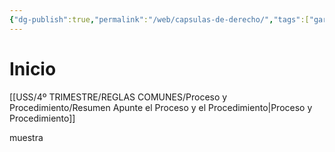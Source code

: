 ```yaml
---
{"dg-publish":true,"permalink":"/web/capsulas-de-derecho/","tags":["gardenEntry"]}
---
```



# Inicio

[[USS/4º TRIMESTRE/REGLAS COMUNES/Proceso y Procedimiento/Resumen Apunte el Proceso y el Procedimiento\|Proceso y Procedimiento]]

muestra

